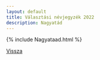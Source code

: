 ```yaml
---
layout: default
title: Választási névjegyzék 2022
description: Nagyatád
---
```


{% include Nagyataad.html %}

[Vissza](./)